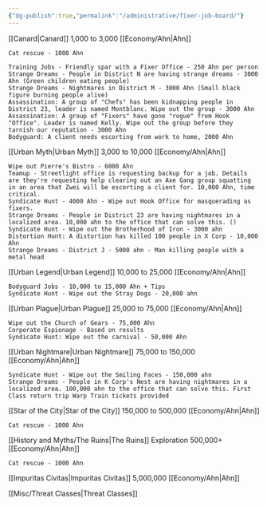 ```yaml
---
{"dg-publish":true,"permalink":"/administrative/fixer-job-board/"}
---
```


[[Canard\|Canard]] 1,000 to 3,000 [[Economy/Ahn\|Ahn]]

	Cat rescue - 1000 Ahn
	
	Training Jobs - Friendly spar with a Fixer Office - 250 Ahn per person
	Strange Dreams - People in District N are having strange dreams - 3000 Ahn (Green children eating people)
	Strange Dreams - Nightmares in District M - 3000 Ahn (Small black figure burning people alive)
	Assassination: A group of "Chefs" has been kidnapping people in District 23, leader is named Montblanc. Wipe out the group - 3000 Ahn
	Assassination: A group of "Fixers" have gone "rogue" from Hook "Office". Leader is named Kelly. Wipe out the group before they tarnish our reputation - 3000 Ahn
	Bodyguard: A client needs escorting from work to home, 2000 Ahn
	
	
[[Urban Myth\|Urban Myth]] 3,000 to 10,000 [[Economy/Ahn\|Ahn]]

	Wipe out Pierre's Bistro - 6000 Ahn
	Teamup - Streetlight office is requesting backup for a job. Details are they're requesting help clearing out an Axe Gang group squatting in an area that Zwei will be escorting a client for. 10,000 Ahn, time critical.
	Syndicate Hunt - 4000 Ahn - Wipe out Hook Office for masquerading as fixers.
	Strange Dreams - People in District 23 are having nightmares in a localized area. 10,000 ahn to the office that can solve this. ()
	Syndicate Hunt - Wipe out the Brotherhood of Iron - 3000 ahn
	Distortion Hunt: A distortion has killed 100 people in X Corp - 10,000 Ahn
	Strange Dreams - District J - 5000 ahn - Man killing people with a metal head

[[Urban Legend\|Urban Legend]] 10,000 to 25,000 [[Economy/Ahn\|Ahn]]

	Bodyguard Jobs - 10,000 to 15,000 Ahn + Tips
	Syndicate Hunt - Wipe out the Stray Dogs - 20,000 ahn
	
	
[[Urban Plague\|Urban Plague]] 25,000 to 75,000 [[Economy/Ahn\|Ahn]]

	Wipe out the Church of Gears - 75,000 Ahn
	Corporate Espionage - Based on results
	Syndicate Hunt: Wipe out the carnival - 50,000 Ahn
	
[[Urban Nightmare\|Urban Nightmare]] 75,000 to 150,000 [[Economy/Ahn\|Ahn]]

	Syndicate Hunt - Wipe out the Smiling Faces - 150,000 ahn
	Strange Dreams - People in K Corp's Nest are having nightmares in a localized area. 100,000 ahn to the office that can solve this. First Class return trip Warp Train tickets provided
	
	
[[Star of the City\|Star of the City]] 150,000 to 500,000 [[Economy/Ahn\|Ahn]]

	Cat rescue - 1000 Ahn
	
	
[[History and Myths/The Ruins\|The Ruins]] Exploration 500,000+ [[Economy/Ahn\|Ahn]]

	Cat rescue - 1000 Ahn
	
	
[[Impuritas Civitas\|Impuritas Civitas]] 5,000,000 [[Economy/Ahn\|Ahn]]

[[Misc/Threat Classes\|Threat Classes]]